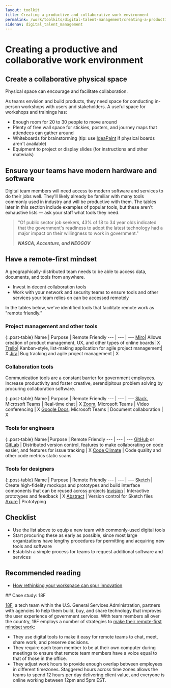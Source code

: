```yaml
---
layout: toolkit
title: Creating a productive and collaborative work environment
permalink: /work/toolkits/digital-talent-management/creating-a-productive-and-collaborative-work-environment/
sidenav: digital_talent_management
---
```


# Creating a productive and collaborative work environment

## Create a collaborative physical space

Physical space can encourage and facilitate collaboration.

As teams envision and build products, they need space for conducting in-person workshops with users and stakeholders. A useful space for workshops and trainings has:

- Enough room for 20 to 30 people to move around
- Plenty of free wall space for stickies, posters, and journey maps that attendees can gather around
- Whiteboards for brainstorming (tip: use [IdeaPaint](https://ideapaint.com/) if physical boards aren't available)
- Equipment to project or display slides (for instructions and other materials)

## Ensure your teams have modern hardware and software

Digital team members will need access to modern software and services to do their jobs well. They'll likely already be familiar with many tools commonly used in industry and will be productive with them. The tables later in this section include examples of popular tools, but these aren't exhaustive lists &mdash; ask your staff what tools they need.

<blockquote class="post-blockquote" cite="https://collaborate.nasca.org/HigherLogic/System/DownloadDocumentFile.ashx?DocumentFileKey=3cbd8f19-fd2e-c0c6-3575-f64cc9cdf35f&forceDialog=0">
<p>"Of public sector job seekers, 43% of 18 to 34 year olds indicated that the government's readiness to adopt the latest technology had a major impact on their willingness to work in government."</p>
<cite><strong>NASCA, Accenture, and NEOGOV</strong></cite>
</blockquote>

## Have a remote-first mindset

A geographically-distributed team needs to be able to access data, documents, and tools from anywhere.

- Invest in decent collaboration tools
- Work with your network and security teams to ensure tools and other services your team relies on can be accessed remotely

In the tables below, we've identified tools that facilitate remote work as "remote friendly."

### Project management and other tools

{:.post-table}
Name | Purpose | Remote Friendly
--- | --- | ---
[Miro](https://miro.com/)| Allows creation of product management, UX, and other types of online boards| X
[Trello](https://trello.com/)| Kanban-style, list-making application for agile project management| X
[Jira](https://www.atlassian.com/software/jira)| Bug tracking and agile project management | X

### Collaboration tools

Communication tools are a constant barrier for government employees. Increase productivity and foster creative, serendipitous problem solving by procuring collaboration software.

{:.post-table}
Name                                           | Purpose                          | Remote Friendly
--- | --- | ---
[Slack](https://slack.com/), Microsoft Teams  | Real-time chat                      | X
[Zoom](https://zoom.us/), Microsoft Teams                        | Video conferencing                  | X
[Google Docs](https://docs.google.com/), Microsoft Teams         | Document collaboration  | X

### Tools for engineers

{:.post-table}
Name |Purpose | Remote Friendly
--- | --- | ---
[GitHub](https://github.com/) or [GitLab](https://gitlab.com/)  | Distributed version control, features to make collaborating on code easier, and features for issue tracking  | X
[Code Climate](https://codeclimate.com/)                          | Code quality and other code metrics static scans

### Tools for designers

{:.post-table}
Name | Purpose | Remote Friendly
--- | --- | ---
[Sketch](https://www.sketch.com/)         | Create high-fidelity mockups and prototypes and build interface components that can be reused across projects
[Invision](https://www.invisionapp.com/)  | Interactive prototypes and feedback | X
[Abstract](https://www.abstract.com/)     | Version control for Sketch files
[Axure](https://www.axure.com/)           | Prototyping

## Checklist

- Use the list above to equip a new team with commonly-used digital tools
- Start procuring these as early as possible, since most large organizations have lengthy procedures for permitting and acquiring new tools and software
- Establish a simple process for teams to request additional software and services

## Recommended reading

- [How rethinking your workspace can spur innovation](https://medium.com/@BloombergCities/how-rethinking-your-workspace-can-spur-innovation-ef6ff553b75b)

<div class='bg-warning p-4 mt-5' markdown='1'>
## Case study: 18F

[18F](https://18f.gsa.gov/), a tech team within the U.S. General Services Administration, partners with agencies to help them build, buy, and share technology that improves the user experience of government services. With team members all over the country, 18F employs a number of strategies to [make their remote-first mindset work](https://18f.gsa.gov/2015/10/15/best-practices-for-distributed-teams/):

- They use digital tools to make it easy for remote teams to chat, meet, share work, and preserve decisions.
- They require each team member to be at their own computer during meetings to ensure that remote team members have a voice equal to that of those in the office.
- They adjust work hours to provide enough overlap between employees in different timezones. Staggered hours across time zones allows the teams to spend 12 hours per day delivering client value, and everyone is online working between 12pm and 5pm EST.
</div>
